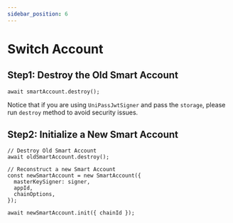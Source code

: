 ```yaml
---
sidebar_position: 6
---
```


# Switch Account

## Step1:  Destroy the Old Smart Account

```tsx
await smartAccount.destroy();
```

Notice that if you are using `UniPassJwtSigner` and pass the `storage`, please run `destroy` method to avoid security issues.

## Step2: Initialize a New Smart Account

```tsx
// Destroy Old Smart Account
await oldSmartAccount.destroy();

// Reconstruct a new Smart Account
const newSmartAccount = new SmartAccount({
  masterKeySigner: signer,
  appId,
  chainOptions,
});

await newSmartAccount.init({ chainId });
```